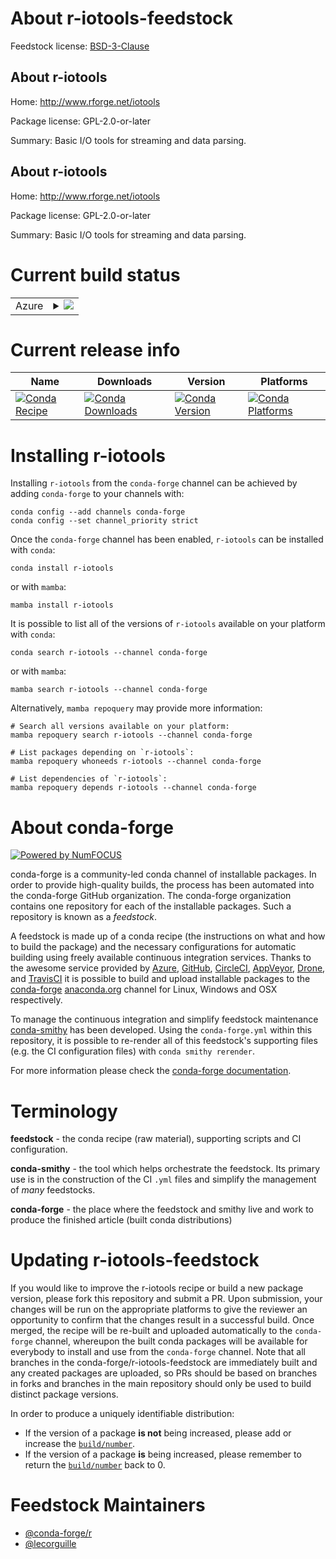 About r-iotools-feedstock
=========================

Feedstock license: [BSD-3-Clause](https://github.com/conda-forge/r-iotools-feedstock/blob/main/LICENSE.txt)


About r-iotools
---------------

Home: http://www.rforge.net/iotools

Package license: GPL-2.0-or-later

Summary: Basic I/O tools for streaming and data parsing.

About r-iotools
---------------

Home: http://www.rforge.net/iotools

Package license: GPL-2.0-or-later

Summary: Basic I/O tools for streaming and data parsing.

Current build status
====================


<table>
    
  <tr>
    <td>Azure</td>
    <td>
      <details>
        <summary>
          <a href="https://dev.azure.com/conda-forge/feedstock-builds/_build/latest?definitionId=4546&branchName=main">
            <img src="https://dev.azure.com/conda-forge/feedstock-builds/_apis/build/status/r-iotools-feedstock?branchName=main">
          </a>
        </summary>
        <table>
          <thead><tr><th>Variant</th><th>Status</th></tr></thead>
          <tbody><tr>
              <td>linux_64_r_base4.3</td>
              <td>
                <a href="https://dev.azure.com/conda-forge/feedstock-builds/_build/latest?definitionId=4546&branchName=main">
                  <img src="https://dev.azure.com/conda-forge/feedstock-builds/_apis/build/status/r-iotools-feedstock?branchName=main&jobName=linux&configuration=linux%20linux_64_r_base4.3" alt="variant">
                </a>
              </td>
            </tr><tr>
              <td>linux_64_r_base4.4</td>
              <td>
                <a href="https://dev.azure.com/conda-forge/feedstock-builds/_build/latest?definitionId=4546&branchName=main">
                  <img src="https://dev.azure.com/conda-forge/feedstock-builds/_apis/build/status/r-iotools-feedstock?branchName=main&jobName=linux&configuration=linux%20linux_64_r_base4.4" alt="variant">
                </a>
              </td>
            </tr><tr>
              <td>osx_64_r_base4.3</td>
              <td>
                <a href="https://dev.azure.com/conda-forge/feedstock-builds/_build/latest?definitionId=4546&branchName=main">
                  <img src="https://dev.azure.com/conda-forge/feedstock-builds/_apis/build/status/r-iotools-feedstock?branchName=main&jobName=osx&configuration=osx%20osx_64_r_base4.3" alt="variant">
                </a>
              </td>
            </tr><tr>
              <td>osx_64_r_base4.4</td>
              <td>
                <a href="https://dev.azure.com/conda-forge/feedstock-builds/_build/latest?definitionId=4546&branchName=main">
                  <img src="https://dev.azure.com/conda-forge/feedstock-builds/_apis/build/status/r-iotools-feedstock?branchName=main&jobName=osx&configuration=osx%20osx_64_r_base4.4" alt="variant">
                </a>
              </td>
            </tr><tr>
              <td>win_64_r_base4.3</td>
              <td>
                <a href="https://dev.azure.com/conda-forge/feedstock-builds/_build/latest?definitionId=4546&branchName=main">
                  <img src="https://dev.azure.com/conda-forge/feedstock-builds/_apis/build/status/r-iotools-feedstock?branchName=main&jobName=win&configuration=win%20win_64_r_base4.3" alt="variant">
                </a>
              </td>
            </tr><tr>
              <td>win_64_r_base4.4</td>
              <td>
                <a href="https://dev.azure.com/conda-forge/feedstock-builds/_build/latest?definitionId=4546&branchName=main">
                  <img src="https://dev.azure.com/conda-forge/feedstock-builds/_apis/build/status/r-iotools-feedstock?branchName=main&jobName=win&configuration=win%20win_64_r_base4.4" alt="variant">
                </a>
              </td>
            </tr>
          </tbody>
        </table>
      </details>
    </td>
  </tr>
</table>

Current release info
====================

| Name | Downloads | Version | Platforms |
| --- | --- | --- | --- |
| [![Conda Recipe](https://img.shields.io/badge/recipe-r--iotools-green.svg)](https://anaconda.org/conda-forge/r-iotools) | [![Conda Downloads](https://img.shields.io/conda/dn/conda-forge/r-iotools.svg)](https://anaconda.org/conda-forge/r-iotools) | [![Conda Version](https://img.shields.io/conda/vn/conda-forge/r-iotools.svg)](https://anaconda.org/conda-forge/r-iotools) | [![Conda Platforms](https://img.shields.io/conda/pn/conda-forge/r-iotools.svg)](https://anaconda.org/conda-forge/r-iotools) |

Installing r-iotools
====================

Installing `r-iotools` from the `conda-forge` channel can be achieved by adding `conda-forge` to your channels with:

```
conda config --add channels conda-forge
conda config --set channel_priority strict
```

Once the `conda-forge` channel has been enabled, `r-iotools` can be installed with `conda`:

```
conda install r-iotools
```

or with `mamba`:

```
mamba install r-iotools
```

It is possible to list all of the versions of `r-iotools` available on your platform with `conda`:

```
conda search r-iotools --channel conda-forge
```

or with `mamba`:

```
mamba search r-iotools --channel conda-forge
```

Alternatively, `mamba repoquery` may provide more information:

```
# Search all versions available on your platform:
mamba repoquery search r-iotools --channel conda-forge

# List packages depending on `r-iotools`:
mamba repoquery whoneeds r-iotools --channel conda-forge

# List dependencies of `r-iotools`:
mamba repoquery depends r-iotools --channel conda-forge
```


About conda-forge
=================

[![Powered by
NumFOCUS](https://img.shields.io/badge/powered%20by-NumFOCUS-orange.svg?style=flat&colorA=E1523D&colorB=007D8A)](https://numfocus.org)

conda-forge is a community-led conda channel of installable packages.
In order to provide high-quality builds, the process has been automated into the
conda-forge GitHub organization. The conda-forge organization contains one repository
for each of the installable packages. Such a repository is known as a *feedstock*.

A feedstock is made up of a conda recipe (the instructions on what and how to build
the package) and the necessary configurations for automatic building using freely
available continuous integration services. Thanks to the awesome service provided by
[Azure](https://azure.microsoft.com/en-us/services/devops/), [GitHub](https://github.com/),
[CircleCI](https://circleci.com/), [AppVeyor](https://www.appveyor.com/),
[Drone](https://cloud.drone.io/welcome), and [TravisCI](https://travis-ci.com/)
it is possible to build and upload installable packages to the
[conda-forge](https://anaconda.org/conda-forge) [anaconda.org](https://anaconda.org/)
channel for Linux, Windows and OSX respectively.

To manage the continuous integration and simplify feedstock maintenance
[conda-smithy](https://github.com/conda-forge/conda-smithy) has been developed.
Using the ``conda-forge.yml`` within this repository, it is possible to re-render all of
this feedstock's supporting files (e.g. the CI configuration files) with ``conda smithy rerender``.

For more information please check the [conda-forge documentation](https://conda-forge.org/docs/).

Terminology
===========

**feedstock** - the conda recipe (raw material), supporting scripts and CI configuration.

**conda-smithy** - the tool which helps orchestrate the feedstock.
                   Its primary use is in the construction of the CI ``.yml`` files
                   and simplify the management of *many* feedstocks.

**conda-forge** - the place where the feedstock and smithy live and work to
                  produce the finished article (built conda distributions)


Updating r-iotools-feedstock
============================

If you would like to improve the r-iotools recipe or build a new
package version, please fork this repository and submit a PR. Upon submission,
your changes will be run on the appropriate platforms to give the reviewer an
opportunity to confirm that the changes result in a successful build. Once
merged, the recipe will be re-built and uploaded automatically to the
`conda-forge` channel, whereupon the built conda packages will be available for
everybody to install and use from the `conda-forge` channel.
Note that all branches in the conda-forge/r-iotools-feedstock are
immediately built and any created packages are uploaded, so PRs should be based
on branches in forks and branches in the main repository should only be used to
build distinct package versions.

In order to produce a uniquely identifiable distribution:
 * If the version of a package **is not** being increased, please add or increase
   the [``build/number``](https://docs.conda.io/projects/conda-build/en/latest/resources/define-metadata.html#build-number-and-string).
 * If the version of a package **is** being increased, please remember to return
   the [``build/number``](https://docs.conda.io/projects/conda-build/en/latest/resources/define-metadata.html#build-number-and-string)
   back to 0.

Feedstock Maintainers
=====================

* [@conda-forge/r](https://github.com/conda-forge/r/)
* [@lecorguille](https://github.com/lecorguille/)

